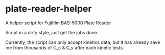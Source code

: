 plate-reader-helper
===================

A helper script for Fujifilm BAS-5000 Plate Reader

Script in a dirty style, just get the jobs done.

Currently, the script can only accept kinetics data, but it has already save me from thousands of C_c & C_v after each kinetic tests.

